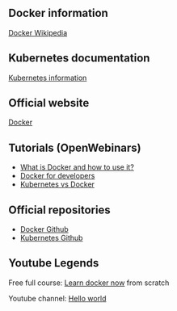 ## Docker information
<a href="https://en.wikipedia.org/wiki/Docker_(software)">Docker Wikipedia</a>

## Kubernetes documentation
<a href="https://kubernetes.io/docs/concepts/overview/what-is-kubernetes/">Kubernetes information</a>

## Official website
<a href="https://www.docker.com/">Docker</a>

## Tutorials (OpenWebinars)
<ul>
  
  <li>
    <a href="https://www.youtube.com/watch?v=i6Wm8p87Z84">What is Docker and how to use it?</a>
  </li>
  
  <li>
    <a href="https://www.youtube.com/watch?v=VhWIuQRDabE">Docker for developers</a>
  </li>
  
  <li>
    <a href="https://www.youtube.com/watch?v=U57Ha-uRD_M">Kubernetes vs Docker</a>
  </li>

</ul>

## Official repositories
<ul>

  <li>
    <a href="https://github.com/docker/docker.github.io">Docker Github</a>
  </li>
  
  <li>
    <a href="https://github.com/kubernetes">Kubernetes Github</a>
  </li>

</ul>

## Youtube Legends
<p>Free full course: <a href="https://www.youtube.com/watch?v=4Dko5W96WHg&list=PLSnadb41DsdKxcWm4wFElbfM6aUhwHjzL&index=5">Learn docker now</a> from scratch<br/>
<p>Youtube channel: <a href="https://www.youtube.com/c/HolaMundoDev">Hello world</a></p><br/>
